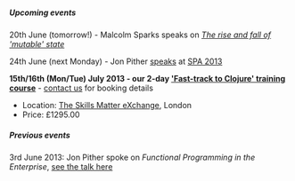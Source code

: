 ##### Upcoming events

20th June (tomorrow!) - Malcolm Sparks speaks on [_The rise and fall of 'mutable' state_](http://skillsmatter.com/event/scala/the-rise-and-fall-of-mutable-state)

24th June (next Monday) - Jon Pither [speaks](http://www.spaconference.org/spa2013/sessions/session514.html) at [SPA 2013](http://www.spaconference.org/spa2013/)

__15th/16th (Mon/Tue) July 2013 - our 2-day ['Fast-track to Clojure' training course](http://skillsmatter.com/course/scala/fast-track-to-clojure)__ - [contact us](mailto:malcolm@juxt.pro?subject=Clojure-course-enquiry) for booking details

* Location: [The Skills Matter eXchange](http://skillsmatter.com/location-details/scala/2892/96), London
* Price: £1295.00

##### Previous events

3rd June 2013: Jon Pither spoke on _Functional Programming in the Enterprise_,  [see the talk here](http://skillsmatter.com/event/scala/functional-programming-in-the-enterpriseSkillsMatter)
